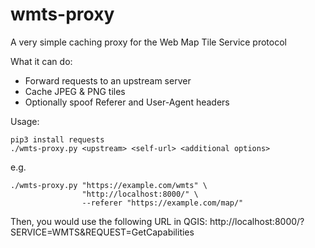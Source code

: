 # wmts-proxy
A very simple caching proxy for the Web Map Tile Service protocol

What it can do:

- Forward requests to an upstream server
- Cache JPEG & PNG tiles
- Optionally spoof Referer and User-Agent headers

Usage:

    pip3 install requests
    ./wmts-proxy.py <upstream> <self-url> <additional options>

e.g.

    ./wmts-proxy.py "https://example.com/wmts" \
                    "http://localhost:8000/" \
                    --referer "https://example.com/map/"

Then, you would use the following URL in QGIS: http://localhost:8000/?SERVICE=WMTS&REQUEST=GetCapabilities
